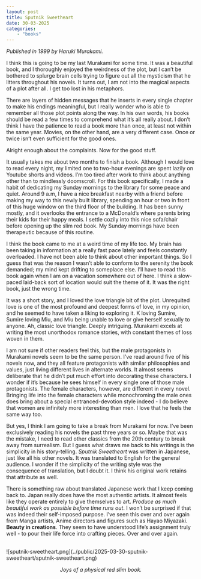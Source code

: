 ```yaml
---
layout: post
title: Sputnik Sweetheart
date: 30-03-2025
categories:
    - "books"
---
```


*Published in 1999 by Haruki Murakami.*

I think this is going to be my last Murakami for some time. It was a beautiful
book, and I thoroughly enjoyed the weirdness of the plot, but I can’t be
bothered to splurge brain cells trying to figure out all the mysticism that he
litters throughout his novels. It turns out, I am not into the magical aspects
of a plot after all. I get too lost in his metaphors. 

There are layers of hidden messages that he inserts in every single chapter to
make his endings meaningful, but I really wonder who is able to remember all
those plot points along the way. In his own words, his books should be read a
few times to comprehend what it’s all really about. I don’t think I have the
patience to read a book more than once, at least not within the same year.
Movies, on the other hand, are a very different case. Once or twice isn’t even
sufficient for the good ones.

Alright enough about the complaints. Now for the good stuff.

It usually takes me about two months to finish a book. Although I would love to
read every night, my limited one to two-hour evenings are spent lazily on
Youtube shorts and videos. I’m too tired after work to think about anything
other than to mindlessly doomscroll. For this book specifically, I made a habit
of dedicating my Sunday mornings to the library for some peace and quiet. Around
9 a.m, I have a nice breakfast nearby with a friend before making my way to this
newly built library, spending an hour or two in front of this huge window on the
third floor of the building. It has been sunny mostly, and it overlooks the
entrance to a McDonald’s where parents bring their kids for their happy meals. I
settle cozily into this nice sofa/chair before opening up the slim red book. My
Sunday mornings have been therapeutic because of this routine. 

I think the book came to me at a weird time of my life too. My brain has been
taking in information at a really fast pace lately and feels constantly
overloaded. I have not been able to think about other important things. So I
guess that was the reason I wasn’t able to conform to the serenity the book
demanded; my mind kept drifting to someplace else. I’ll have to read this book
again when I am on a vacation somewhere out of here. I think a slow-paced
laid-back sort of location would suit the theme of it. It was the right book,
just the wrong time.

It was a short story, and I loved the love triangle bit of the plot. Unrequited
love is one of the most profound and deepest forms of love, in my opinion, and
he seemed to have taken a liking to exploring it. K loving Sumire, Sumire loving
Miu, and Miu being unable to love or give herself sexually to anyone. Ah,
classic love triangle. Deeply intriguing. Murakami excels at writing the most
unorthodox romance stories, with constant themes of loss woven in them.

I am not sure if other readers feel this, but the male protagonists in Murakami
novels seem to be the same person. I’ve read around five of his novels now, and
they all feature protagonists with similar philosophies and values, just living
different lives in alternate worlds. It almost seems deliberate that he didn’t
put much effort into decorating these characters. I wonder if it’s because he
sees himself in every single one of those male protagonists. The female
characters, however, are different in every novel. Bringing life into the female
characters while monochroming the male ones does bring about a special
entranced-devotion style indeed - I do believe that women are infinitely more
interesting than men. I love that he feels the same way too.

But yes, I think I am going to take a break from Murakami for now. I’ve been
exclusively reading his novels the past three years or so. Maybe that was the
mistake, I need to read other classics from the 20th century to break away from
surrealism. But I guess what draws me back to his writings is the simplicity in
his story-telling. *Sputnik Sweetheart* was written in Japanese, just like all
his other novels. It was translated to English for the general audience. I
wonder if the simplicity of the writing style was the consequence of
translation, but I doubt it. I think his original work retains that attribute as
well.

There is something raw about translated Japanese work that I keep coming back
to. Japan really does have the most authentic artists. It almost feels like they
operate entirely to give themselves to art. *Produce as much beautiful work as
possible before time runs out*. I won’t be surprised if that was indeed their
self-imposed purpose. I’ve seen this over and over again from Manga artists,
Anime directors and figures such as Hayao Miyazaki. **Beauty in creations**.
They seem to have understood life’s assignment truly well - to pour their life
force into crafting pieces. Over and over again.

<br>
![sputnik-sweetheart.png](../public/2025-03-30-sputnik-sweetheart/sputnik-sweetheart.png)
<p align="center"><em>Joys of a physical red slim book.</em></p>